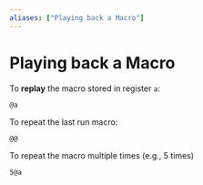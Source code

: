 ```yaml
---
aliases: ["Playing back a Macro"]
---
```


# Playing back a Macro

To **replay** the macro stored in register `a`:

```plaintext
@a
```

To repeat the last run macro:

```plaintext
@@
```

To repeat the macro multiple times (e.g., 5 times)


```plaintext
5@a
```
